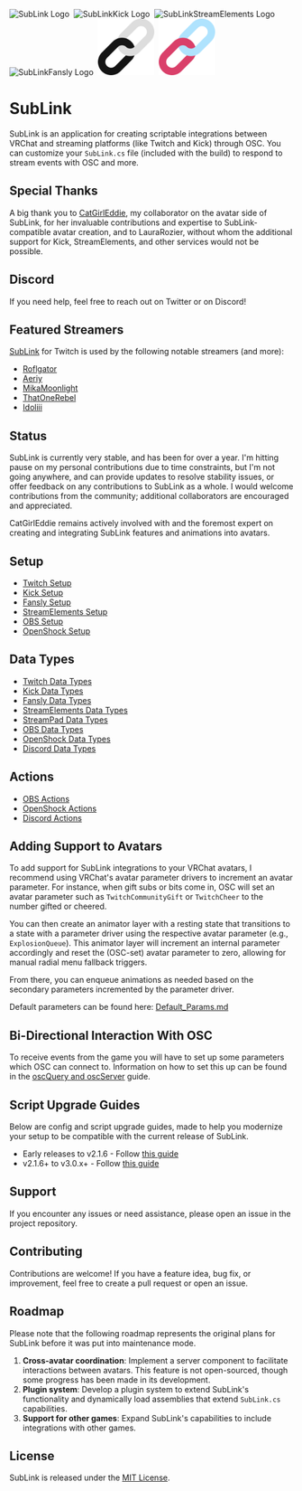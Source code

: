 <img src="Icon/SubLink.png" alt="SubLink Logo" title="SubLink Logo" width="100" height="100">&nbsp;&nbsp;<img src="Icon/SubLinkKick.png" alt="SubLinkKick Logo" title="SubLinkKick Logo" width="100" height="100">&nbsp;&nbsp;<img src="Icon/SubLinkStreamElements.png" alt="SubLinkStreamElements Logo" title="SubLinkStreamElements Logo" width="100" height="100">&nbsp;&nbsp;<img src="Icon/SubLinkFansly.png" alt="SubLinkFansly Logo" title="SubLinkFansly Logo" width="100" height="100">&nbsp;&nbsp;<img src="Icon/SubLinkOBS.png" alt="SubLinkOBS Logo" title="SubLinkOBS Logo" width="100" height="100">&nbsp;&nbsp;<img src="Icon/SubLinkOpenShock.png" alt="SubLinkOpenShock Logo" title="SubLinkOpenShock Logo" width="100" height="100">

# SubLink

SubLink is an application for creating scriptable integrations between VRChat and streaming platforms (like Twitch and Kick) through OSC. You can customize your `SubLink.cs` file (included with the build) to respond to stream events with OSC and more.

## Special Thanks

A big thank you to [CatGirlEddie](https://www.twitch.tv/catgirleddie), my collaborator on the avatar side of SubLink, for her invaluable contributions and expertise to SubLink-compatible avatar creation, and to LauraRozier, without whom the additional support for Kick, StreamElements, and other services would not be possible.

## Discord

If you need help, feel free to reach out on Twitter or on Discord!

## Featured Streamers

[SubLink](https://github.com/yewnyx/SubLink) for Twitch is used by the following notable streamers (and more):

- [Roflgator](https://www.twitch.tv/roflgator)
- [Aeriy](https://www.twitch.tv/aeriy)
- [MikaMoonlight](https://www.twitch.tv/mikamoonlight)
- [ThatOneRebel](https://www.twitch.tv/thatonerebel)
- [Idoliii](https://www.twitch.tv/idoliii)

## Status

SubLink is currently very stable, and has been for over a year. I'm hitting pause on my personal contributions due to time constraints, but I'm not going anywhere, and can provide updates to resolve stability issues, or offer feedback on any contributions to SubLink as a whole. I would welcome contributions from the community; additional collaborators are encouraged and appreciated.

CatGirlEddie remains actively involved with and the foremost expert on creating and integrating SubLink features and animations into avatars.

## Setup

- [Twitch Setup](Docs/Setup/Twitch.md)
- [Kick Setup](Docs/Setup/Kick.md)
- [Fansly Setup](Docs/Setup/Fansly.md)
- [StreamElements Setup](Docs/Setup/StreamElements.md)
- [OBS Setup](Docs/Setup/OBS.md)
- [OpenShock Setup](Docs/Setup/OpenShock.md)

## Data Types

- [Twitch Data Types](Docs/DataTypes/Twitch/Index.md)
- [Kick Data Types](Docs/DataTypes/Kick/Index.md)
- [Fansly Data Types](Docs/DataTypes/Fansly/Index.md)
- [StreamElements Data Types](Docs/DataTypes/StreamElements/Index.md)
- [StreamPad Data Types](Docs/DataTypes/StreamPad/Index.md)
- [OBS Data Types](Docs/DataTypes/OBS/Index.md)
- [OpenShock Data Types](Docs/DataTypes/OpenShock/Index.md)
- [Discord Data Types](Docs/DataTypes/Discord/Index.md)

## Actions

- [OBS Actions](Docs/Actions/OBS/Index.md)
- [OpenShock Actions](Docs/Actions/OpenShock/Index.md)
- [Discord Actions](Docs/Actions/Discord/Index.md)

## Adding Support to Avatars

To add support for SubLink integrations to your VRChat avatars, I recommend using VRChat's avatar parameter drivers to increment an avatar parameter. For instance, when gift subs or bits come in, OSC will set an avatar parameter such as `TwitchCommunityGift` or `TwitchCheer` to the number gifted or cheered.

You can then create an animator layer with a resting state that transitions to a state with a parameter driver using the respective avatar parameter (e.g., `ExplosionQueue`). This animator layer will increment an internal parameter accordingly and reset the (OSC-set) avatar parameter to zero, allowing for manual radial menu fallback triggers.

From there, you can enqueue animations as needed based on the secondary parameters incremented by the parameter driver.

Default parameters can be found here: [Default_Params.md](Docs/Default_Params.md)

## Bi-Directional Interaction With OSC

To receive events from the game you will have to set up some parameters which OSC can connect to. Information on how to set this up can be found in the [oscQuery and oscServer](Docs/oscQuery_and_oscServer.md) guide.

## Script Upgrade Guides

Below are config and script upgrade guides, made to help you modernize your setup to be compatible with the current release of SubLink.

- Early releases to v2.1.6 - Follow [this guide](Docs/Update_v2.1.3_To_v2.1.6.md)
- v2.1.6+ to v3.0.x+ - Follow [this guide](Docs/Update_v2.1.6_To_v3.0.x.md)

## Support

If you encounter any issues or need assistance, please open an issue in the project repository.

## Contributing

Contributions are welcome! If you have a feature idea, bug fix, or improvement, feel free to create a pull request or open an issue.

## Roadmap

Please note that the following roadmap represents the original plans for SubLink before it was put into maintenance mode.

1. **Cross-avatar coordination**: Implement a server component to facilitate interactions between avatars. This feature is not open-sourced, though some progress has been made in its development.
2. **Plugin system**: Develop a plugin system to extend SubLink's functionality and dynamically load assemblies that extend `SubLink.cs` capabilities.
3. **Support for other games**: Expand SubLink's capabilities to include integrations with other games.

## License

SubLink is released under the [MIT License](https://opensource.org/licenses/MIT).
